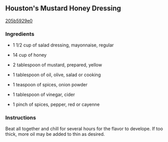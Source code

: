## Houston's Mustard Honey Dressing

[205b5929e0](http://www.food.com/recipe/houstons-mustard-honey-dressing-115168)

### Ingredients

 - 1 1/2 cup of salad dressing, mayonnaise, regular

 - 14 cup of honey

 - 2 tablespoon of mustard, prepared, yellow

 - 1 tablespoon of oil, olive, salad or cooking

 - 1 teaspoon of spices, onion powder

 - 1 tablespoon of vinegar, cider

 - 1 pinch of spices, pepper, red or cayenne

### Instructions

Beat all together and chill for several hours for the flavor to develope. If too thick, more oil may be added to thin as desired.